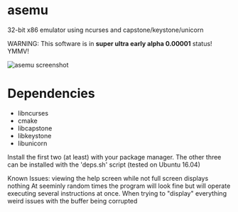 # asemu
32-bit x86 emulator using ncurses and capstone/keystone/unicorn

WARNING: This software is in **super ultra early alpha 0.00001** status! YMMV!

![asemu screenshot](http://i.imgur.com/qjP7P5I.png "asemu screenshot")

# Dependencies

 * libncurses
 * cmake
 * libcapstone
 * libkeystone
 * libunicorn

Install the first two (at least) with your package manager.  The other three can be installed with the 'deps.sh' script (tested on Ubuntu 16.04)


Known Issues:
  viewing the help screen while not full screen displays nothing
  At seeminly random times the program will look fine but will operate executing several instructions at once.
  When trying to "display" everything weird issues with the buffer being corrupted
